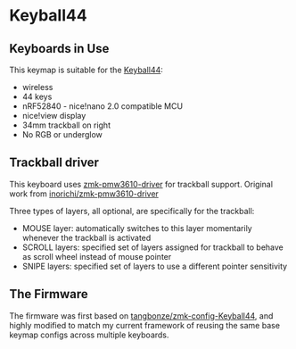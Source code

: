 # Keyball44

## Keyboards in Use

This keymap is suitable for the [Keyball44](https://github.com/tangbonze/zmk-config-Keyball44):

- wireless
- 44 keys
- nRF52840 - nice!nano 2.0 compatible MCU
- nice!view display
- 34mm trackball on right
- No RGB or underglow

## Trackball driver

This keyboard uses [zmk-pmw3610-driver](https://github.com/terryyounghk/zmk-pmw3610-driver) for trackball support. Original work from [inorichi/zmk-pmw3610-driver](https://github.com/inorichi/zmk-pmw3610-driver)

Three types of layers, all optional, are specifically for the trackball:
- MOUSE layer: automatically switches to this layer momentarily whenever the trackball is activated
- SCROLL layers: specified set of layers assigned for trackball to behave as scroll wheel instead of mouse pointer
- SNIPE layers: specified set of layers to use a different pointer sensitivity

## The Firmware

The firmware was first based on [tangbonze/zmk-config-Keyball44](https://github.com/tangbonze/zmk-config-Keyball44), and highly modified to match my current framework of reusing the same base keymap configs across multiple keyboards.
